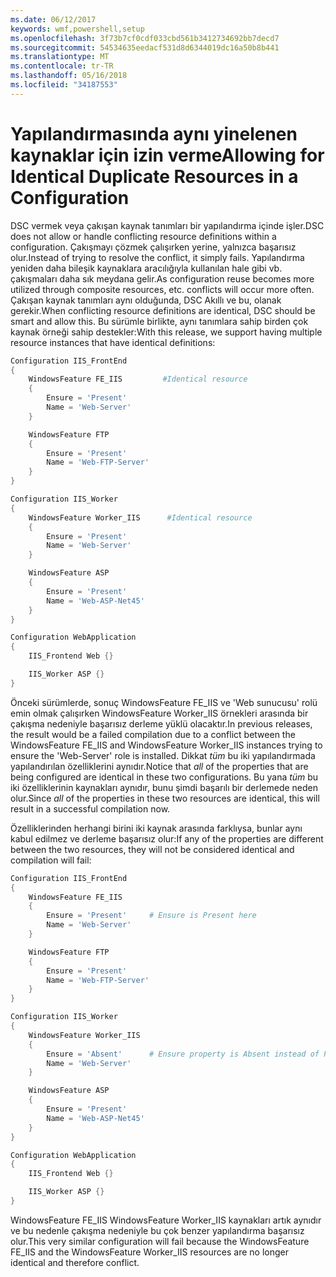 ```yaml
---
ms.date: 06/12/2017
keywords: wmf,powershell,setup
ms.openlocfilehash: 3f73b7cf0cdf033cbd561b3412734692bb7decd7
ms.sourcegitcommit: 54534635eedacf531d8d6344019dc16a50b8b441
ms.translationtype: MT
ms.contentlocale: tr-TR
ms.lasthandoff: 05/16/2018
ms.locfileid: "34187553"
---
```

# <a name="allowing-for-identical-duplicate-resources-in-a-configuration"></a><span data-ttu-id="4f752-102">Yapılandırmasında aynı yinelenen kaynaklar için izin verme</span><span class="sxs-lookup"><span data-stu-id="4f752-102">Allowing for Identical Duplicate Resources in a Configuration</span></span>

<span data-ttu-id="4f752-103">DSC vermek veya çakışan kaynak tanımları bir yapılandırma içinde işler.</span><span class="sxs-lookup"><span data-stu-id="4f752-103">DSC does not allow or handle conflicting resource definitions within a configuration.</span></span> <span data-ttu-id="4f752-104">Çakışmayı çözmek çalışırken yerine, yalnızca başarısız olur.</span><span class="sxs-lookup"><span data-stu-id="4f752-104">Instead of trying to resolve the conflict, it simply fails.</span></span> <span data-ttu-id="4f752-105">Yapılandırma yeniden daha bileşik kaynaklara aracılığıyla kullanılan hale gibi vb. çakışmaları daha sık meydana gelir.</span><span class="sxs-lookup"><span data-stu-id="4f752-105">As configuration reuse becomes more utilized through composite resources, etc. conflicts will occur more often.</span></span> <span data-ttu-id="4f752-106">Çakışan kaynak tanımları aynı olduğunda, DSC Akıllı ve bu, olanak gerekir.</span><span class="sxs-lookup"><span data-stu-id="4f752-106">When conflicting resource definitions are identical, DSC should be smart and allow this.</span></span> <span data-ttu-id="4f752-107">Bu sürümle birlikte, aynı tanımlara sahip birden çok kaynak örneği sahip destekler:</span><span class="sxs-lookup"><span data-stu-id="4f752-107">With this release, we support having multiple resource instances that have identical definitions:</span></span>

```powershell
Configuration IIS_FrontEnd
{
    WindowsFeature FE_IIS         #Identical resource
    {
        Ensure = 'Present'
        Name = 'Web-Server'
    }

    WindowsFeature FTP
    {
        Ensure = 'Present'
        Name = 'Web-FTP-Server'
    }
}

Configuration IIS_Worker
{
    WindowsFeature Worker_IIS      #Identical resource
    {
        Ensure = 'Present'
        Name = 'Web-Server'
    }

    WindowsFeature ASP
    {
        Ensure = 'Present'
        Name = 'Web-ASP-Net45'
    }
}

Configuration WebApplication
{
    IIS_Frontend Web {}

    IIS_Worker ASP {}
}
```

<span data-ttu-id="4f752-108">Önceki sürümlerde, sonuç WindowsFeature FE_IIS ve 'Web sunucusu' rolü emin olmak çalışırken WindowsFeature Worker_IIS örnekleri arasında bir çakışma nedeniyle başarısız derleme yüklü olacaktır.</span><span class="sxs-lookup"><span data-stu-id="4f752-108">In previous releases, the result would be a failed compilation due to a conflict between the WindowsFeature FE_IIS and WindowsFeature Worker_IIS instances trying to ensure the 'Web-Server' role is installed.</span></span> <span data-ttu-id="4f752-109">Dikkat *tüm* bu iki yapılandırmada yapılandırılan özelliklerini aynıdır.</span><span class="sxs-lookup"><span data-stu-id="4f752-109">Notice that *all* of the properties that are being configured are identical in these two configurations.</span></span> <span data-ttu-id="4f752-110">Bu yana *tüm* bu iki özelliklerinin kaynakları aynıdır, bunu şimdi başarılı bir derlemede neden olur.</span><span class="sxs-lookup"><span data-stu-id="4f752-110">Since *all* of the properties in these two resources are identical, this will result in a successful compilation now.</span></span>

<span data-ttu-id="4f752-111">Özelliklerinden herhangi birini iki kaynak arasında farklıysa, bunlar aynı kabul edilmez ve derleme başarısız olur:</span><span class="sxs-lookup"><span data-stu-id="4f752-111">If any of the properties are different between the two resources, they will not be considered identical and compilation will fail:</span></span>

```powershell
Configuration IIS_FrontEnd
{
    WindowsFeature FE_IIS
    {
        Ensure = 'Present'     # Ensure is Present here
        Name = 'Web-Server'
    }

    WindowsFeature FTP
    {
        Ensure = 'Present'
        Name = 'Web-FTP-Server'
    }
}

Configuration IIS_Worker
{
    WindowsFeature Worker_IIS
    {
        Ensure = 'Absent'      # Ensure property is Absent instead of Present
        Name = 'Web-Server'
    }

    WindowsFeature ASP
    {
        Ensure = 'Present'
        Name = 'Web-ASP-Net45'
    }
}

Configuration WebApplication
{
    IIS_Frontend Web {}

    IIS_Worker ASP {}
}
```

<span data-ttu-id="4f752-112">WindowsFeature FE_IIS WindowsFeature Worker_IIS kaynakları artık aynıdır ve bu nedenle çakışma nedeniyle bu çok benzer yapılandırma başarısız olur.</span><span class="sxs-lookup"><span data-stu-id="4f752-112">This very similar configuration will fail because the WindowsFeature FE_IIS and the WindowsFeature Worker_IIS resources are no longer identical and therefore conflict.</span></span>
